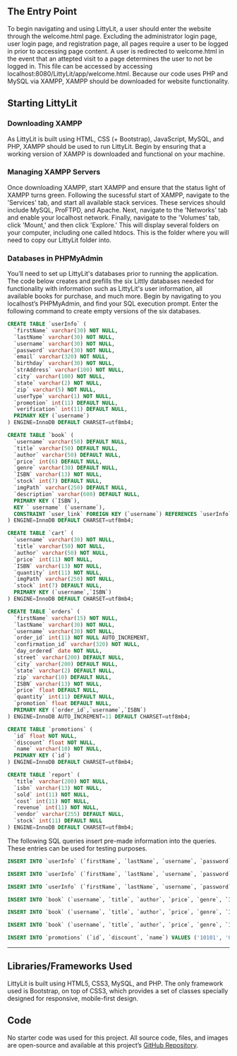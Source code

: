 ## The Entry Point

To begin navigating and using LittyLit, a user should enter the website through the welcome.html page. Excluding the administrator login page, user login page, and registration page, all pages require a user to be logged in prior to accessing page content. A user is redirected to welcome.html in the event that an attepted visit to a page determines the user to not be logged in. This file can be accessed by accessing localhost:8080/LittyLit/app/welcome.html. Because our code uses PHP and MySQL via XAMPP, XAMPP should be downloaded for website functionality.

## Starting LittyLit
### Downloading XAMPP
As LittyLit is built using HTML, CSS (+ Bootstrap), JavaScript, MySQL, and PHP, XAMPP should be used to run LittyLit. Begin by ensuring that a working version of XAMPP is downloaded and functional on your machine.

### Managing XAMPP Servers
Once downloading XAMPP, start XAMPP and ensure that the status light of XAMPP turns green. Following the sucessful start of XAMPP, navigate to the 'Services' tab, and start all available stack services. These services should include MySQL, ProFTPD, and Apache. Next, navigate to the 'Networks' tab and enable your localhost network. Finally, navigate to the 'Volumes' tab, click 'Mount,' and then click 'Explore.' This will display several folders on your computer, including one called htdocs. This is the folder where you will need to copy our LittyLit folder into.

### Databases in PHPMyAdmin
You’ll need to set up LittyLit's databases prior to running the application. The code below creates and prefills the six Littly databases needed for functionality with information such as LittyLit's user information, all available books for purchase, and much more. Begin by navigating to you localhost’s PHPMyAdmin, and find your SQL execution prompt.
Enter the following command to create empty versions of the six databases.

```sql
CREATE TABLE `userInfo` (
  `firstName` varchar(30) NOT NULL,
  `lastName` varchar(30) NOT NULL,
  `username` varchar(30) NOT NULL,
  `password` varchar(30) NOT NULL,
  `email` varchar(320) NOT NULL,
  `birthday` varchar(30) NOT NULL,
  `strAddress` varchar(100) NOT NULL,
  `city` varchar(100) NOT NULL,
  `state` varchar(2) NOT NULL,
  `zip` varchar(5) NOT NULL,
  `userType` varchar(1) NOT NULL,
  `promotion` int(11) DEFAULT NULL,
  `verification` int(11) DEFAULT NULL,
  PRIMARY KEY (`username`)
) ENGINE=InnoDB DEFAULT CHARSET=utf8mb4;
```

```sql
CREATE TABLE `book` (
  `username` varchar(50) DEFAULT NULL,
  `title` varchar(50) DEFAULT NULL,
  `author` varchar(50) DEFAULT NULL,
  `price` int(6) DEFAULT NULL,
  `genre` varchar(30) DEFAULT NULL,
  `ISBN` varchar(13) NOT NULL,
  `stock` int(7) DEFAULT NULL,
  `imgPath` varchar(250) DEFAULT NULL,
  `description` varchar(600) DEFAULT NULL,
  PRIMARY KEY (`ISBN`),
  KEY ` username` (`username`),
  CONSTRAINT `user_link` FOREIGN KEY (`username`) REFERENCES `userInfo` (`username`)
) ENGINE=InnoDB DEFAULT CHARSET=utf8mb4;
```

```sql
CREATE TABLE `cart` (
  `username` varchar(30) NOT NULL,
  `title` varchar(50) NOT NULL,
  `author` varchar(50) NOT NULL,
  `price` int(11) NOT NULL,
  `ISBN` varchar(13) NOT NULL,
  `quantity` int(11) NOT NULL,
  `imgPath` varchar(250) NOT NULL,
  `stock` int(7) DEFAULT NULL,
  PRIMARY KEY (`username`,`ISBN`)
) ENGINE=InnoDB DEFAULT CHARSET=utf8mb4;
```

```sql
CREATE TABLE `orders` (
  `firstName` varchar(15) NOT NULL,
  `lastName` varchar(30) NOT NULL,
  `username` varchar(30) NOT NULL,
  `order_id` int(11) NOT NULL AUTO_INCREMENT,
  `confirmation_id` varchar(320) NOT NULL,
  `day_ordered` date NOT NULL,
  `street` varchar(200) DEFAULT NULL,
  `city` varchar(200) DEFAULT NULL,
  `state` varchar(2) DEFAULT NULL,
  `zip` varchar(10) DEFAULT NULL,
  `ISBN` varchar(13) NOT NULL,
  `price` float DEFAULT NULL,
  `quantity` int(11) DEFAULT NULL,
  `promotion` float DEFAULT NULL,
  PRIMARY KEY (`order_id`,`username`,`ISBN`)
) ENGINE=InnoDB AUTO_INCREMENT=11 DEFAULT CHARSET=utf8mb4;
```

```sql
CREATE TABLE `promotions` (
  `id` float NOT NULL,
  `discount` float NOT NULL,
  `name` varchar(10) NOT NULL,
  PRIMARY KEY (`id`)
) ENGINE=InnoDB DEFAULT CHARSET=utf8mb4;
```

```sql
CREATE TABLE `report` (
  `title` varchar(200) NOT NULL,
  `isbn` varchar(13) NOT NULL,
  `sold` int(11) NOT NULL,
  `cost` int(11) NOT NULL,
  `revenue` int(11) NOT NULL,
  `vendor` varchar(255) DEFAULT NULL,
  `stock` int(11) DEFAULT NULL
) ENGINE=InnoDB DEFAULT CHARSET=utf8mb4;
```

The following SQL queries insert pre-made information into the queries. These entries can be used for testing purposes.

```sql
INSERT INTO `userInfo` (`firstName`, `lastName`, `username`, `password`, `email`, `birthday`, `strAddress`, `city`, `state`, `zip`, `userType`, `promotion`, `verification`) VALUES ('Andrew', 'Humble', 'andrewhumble', '123456', 'andrew@me.com', '2/28/01', '100 Maple Street', 'Athens', 'GA', '30601', '1', '0', '1');
```

```sql
INSERT INTO `userInfo` (`firstName`, `lastName`, `username`, `password`, `email`, `birthday`, `strAddress`, `city`, `state`, `zip`, `userType`, `promotion`, `verification`) VALUES ('Bojack', 'Horseman', 'bojack', 'bojack123', 'bojack@gmail.com', '2/29/01', '2222 Athens Ave', 'Athens', 'GA', '30604', '3', '0', '1');
```

```sql
INSERT INTO `userInfo` (`firstName`, `lastName`, `username`, `password`, `email`, `birthday`, `strAddress`, `city`, `state`, `zip`, `userType`, `promotion`, `verification`) VALUES ('Maggie', 'McSwain', 'mcswagger', 'maggie123', 'mcswagger@gmail.com', '2000-09-22', '100 Maple Street', 'Athens', 'GA', '30548', '2', '0', '0');
```

```sql
INSERT INTO `book` (`username`, `title`, `author`, `price`, `genre`, `ISBN`, `stock`, `imgPath`, `description`) VALUES ('mcswagger', 'Harry Potter', 'J.K. Rowling', '10', 'Fiction', '111111', '56', './images/HarryPotter.png', 'An orphaned boy enrolls in a school of wizardry, where he learns the truth about himself, his family and the terrible evil that haunts the magical world.');
```

```sql
INSERT INTO `book` (`username`, `title`, `author`, `price`, `genre`, `ISBN`, `stock`, `imgPath`, `description`) VALUES ('mcswagger', 'The Great Gatsby', 'F. Scott Fitzgerald', '5', 'fiction', '122222', '9', './images/Gatsby.png', 'A writer and wall street trader, Nick, finds himself drawn to the past and lifestyle of his millionaire neighbor, Jay Gatsby.');
```

```sql
INSERT INTO `book` (`username`, `title`, `author`, `price`, `genre`, `ISBN`, `stock`, `imgPath`, `description`) VALUES ('mcswagger', 'Lord of the Rings', 'J.R. Tolkein', '20', 'Fantasy', '732632', '3', './images/LordRing1.png', 'A meek Hobbit from the Shire and eight companions set out on a journey to destroy the powerful One Ring and save Middle-earth from the Dark Lord Sauron.');
```

```sql
INSERT INTO `promotions` (`id`, `discount`, `name`) VALUES ('10101', '0.5', 'HALFOFF');
```


***********

## Libraries/Frameworks Used
LittyLit is built using HTML5, CSS3, MySQL, and PHP. The only framework used is Bootstrap, on top of CSS3, which provides a set of classes specially designed for responsive, mobile-first design.

## Code
No starter code was used for this project. All source code, files, and images are open-source and available at this project’s [GitHub Repository](#).